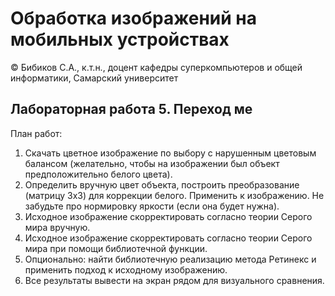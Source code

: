 # Обработка изображений на мобильных устройствах

© Бибиков С.А., к.т.н., доцент кафедры суперкомпьютеров и общей информатики, Самарский университет

## Лабораторная работа 5. Переход ме

План работ:
1. Скачать цветное изображение по выбору с нарушенным цветовым балансом (желательно, чтобы на изображении был объект предположительно белого цвета).
2. Определить вручную цвет объекта, построить преобразование (матрицу 3х3) для коррекции белого. Применить к изображению. Не забудьте про нормировку яркости (если она будет нужна).
3. Исходное изображение скорректировать согласно теории Серого мира вручную.
4. Исходное изображение скорректировать согласно теории Серого мира при помощи библиотечной функции.
5. Опционально: найти библиотечную реализацию метода Ретинекс и применить подход к исходному изображению.
6. Все результаты вывести на экран рядом для визуального сравнения.

